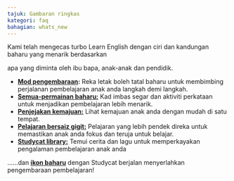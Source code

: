 ```yaml
---
tajuk: Gambaran ringkas
kategori: faq
bahagian: whats_new
---
```

Kami telah mengecas turbo Learn English dengan ciri dan kandungan baharu yang menarik berdasarkan


apa yang diminta oleh ibu bapa, anak-anak dan pendidik.


* **[Mod pengembaraan](https://help.Studycat.com/hc/en-us/articles/40395054430233):** Reka letak boleh tatal baharu untuk membimbing perjalanan pembelajaran anak anda langkah demi langkah.
* [**Semua\-permainan baharu:**](https://help.Studycat.com/hc/en-us/articles/40396868059161) Kad imbas segar dan aktiviti perkataan untuk menjadikan pembelajaran lebih menarik.
* [**Penjejakan kemajuan:**](https://help.Studycat.com/hc/en-us/articles/40392093954585) Lihat kemajuan anak anda dengan mudah di satu tempat.
* [**Pelajaran bersaiz gigit\:**](https://help.Studycat.com/hc/en-us/articles/40395054430233) Pelajaran yang lebih pendek direka untuk memastikan anak anda fokus dan teruja untuk belajar.
* [**Studycat library:**](https://help.Studycat.com/hc/en-us/articles/40392018677401) Temui cerita dan lagu untuk memperkayakan pengalaman pembelajaran anak anda


......dan [**ikon baharu**](https://help.Studycat.com/hc/en-us/articles/40378210072217) dengan Studycat berjalan menyerlahkan pengembaraan pembelajaran!